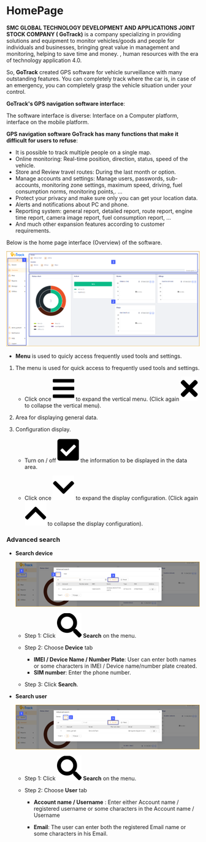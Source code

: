 # HomePage  

**SMC GLOBAL TECHNOLOGY DEVELOPMENT AND APPLICATIONS JOINT STOCK COMPANY ( GoTrack)** is a company specializing in providing solutions and equipment to monitor vehicles/goods and people for individuals and businesses, bringing great value in management and monitoring, helping to save time and money. , human resources with the era of technology application 4.0.

So, **GoTrack** created GPS software for vehicle surveillance with many outstanding features. You can completely track where the car is, in case of an emergency, you can completely grasp the vehicle situation under your control. 

**GoTrack's GPS navigation software interface**:

The software interface is diverse: Interface on a Computer platform, interface on the mobile platform.

**GPS navigation software GoTrack has many functions that make it difficult for users to refuse**: 
* It is possible to track multiple people on a single map.
* Online monitoring: Real-time position, direction, status, speed of the vehicle.
* Store and Review travel routes: During the last month or option.
* Manage accounts and settings: Manage users, passwords, sub-accounts, monitoring zone settings, maximum speed, driving, fuel consumption norms, monitoring points,. ...
* Protect your privacy and make sure only you can get your location data.
* Alerts and notifications about PC and phone.
* Reporting system: general report, detailed report, route report, engine time report, camera image report, fuel consumption report, ...
* And much other expansion features according to customer requirements.

Below is the home page interface (Overview) of the software.

<div id="menu">
</div>

<span style="display:block;text-align:left">![active device ](/docs/assets/images/web-english/overview.png) 

* **Menu** is used to quicly access frequently used tools and settings. 

1. The menu is used for quick access to frequently used tools and settings.

    * Click once <span class="icon-left svg-filter-tick">![Ok](/docs/assets/images/web-interface/icon/SVG/bars.svg) to expand the vertical menu. (Click again <span class="icon-left svg-filter-tick">![Ok](/docs/assets/images/web-interface/icon/SVG/times.svg) to collapse the vertical menu).


2. Area for displaying general data.

3. Configuration display.

    * Turn on / off <span class="icon-left svg-filter-tick">![Ok](/docs/assets/images/web-interface/icon/SVG/check-square1.svg) the information to be displayed in the data area.

    * Click once <span class="icon-left svg-filter-search">![Ok](/docs/assets/images/web-interface/icon/SVG/chevron-down.svg) to expand the display configuration. (Click again <span class="icon-left svg-filter-search">![Ok](/docs/assets/images/web-interface/icon/SVG/chevron-up.svg) to collapse the display configuration).


### Advanced search


<div id="searchdevice">
</div>

* **Search device**

    <span style="display:block;text-align:left">![active device ](/docs/assets/images/web-english/map/search-device.png) 

    * Step 1: Click <span class="icon-left svg-filter-tick">![Ok](/docs/assets/images/web-interface/icon/SVG/search.svg) **Search** on the menu.
    
    * Step 2: Choose **Device** tab

        * **IMEI / Device Name / Number Plate**: User can enter both names or some characters in IMEI / Device name/number plate created.
        * **SIM number**: Enter the phone number.
    * Step 3: Click **Search**.



<div id="searchuser">
</div>

* **Search user**

    <span style="display:block;text-align:left">![active device ](/docs/assets/images/web-english/map/search-user.png) 

 
    * Step 1: Click <span class="icon-left svg-filter-tick">![Ok](/docs/assets/images/web-interface/icon/SVG/search.svg) **Search** on the menu.
    
    * Step 2: Choose **User** tab

        * **Account name / Username** : Enter either Account name / registered username or some characters in the Account name / Username
    
        * **Email**: The user can enter both the registered Email name or some characters in his Email.
